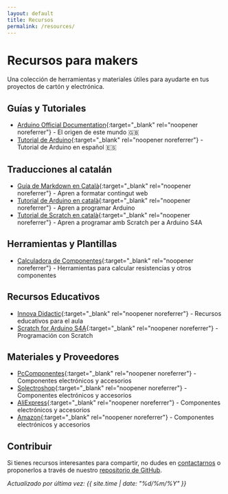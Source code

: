 ```yaml
---
layout: default
title: Recursos
permalink: /resources/
---
```


<h1>Recursos para makers</h1>

Una colección de herramientas y materiales útiles para ayudarte en tus proyectos de cartón y electrónica.

## Guías y Tutoriales

- [Arduino Official Documentation](https://www.arduino.cc/){:target="_blank" rel="noopener noreferrer"} - El origen de este mundo <span title="Contenido en inglès">🇬🇧</span>
- [Tutorial de Arduino](https://cartrotech.github.io/arduino-tutorial-es){:target="_blank" rel="noopener noreferrer"} - Tutorial de Arduino en español <span title="Contenido en español">🇪🇸</span>

## Traducciones al catalán

- [Guía de Markdown en Català](https://cartrotech.github.io/guia-markdown-ca){:target="_blank" rel="noopener noreferrer"} - Apren a formatar contingut web
- [Tutorial de Arduino en català](https://cartrotech.github.io/arduino-tutorial-ca){:target="_blank" rel="noopener noreferrer"} - Apren a programar Arduino
- [Tutorial de Scratch en català](https://cartrotech.github.io/arduino-scratch-ca){:target="_blank" rel="noopener noreferrer"} - Apren a programar amb Scratch per a Arduino S4A

## Herramientas y Plantillas

- [Calculadora de Componentes](https://www.digikey.com/es/resources/conversion-calculators/conversion-calculator-resistor-color-code){:target="_blank" rel="noopener noreferrer"} - Herramientas para calcular resistencias y otros componentes

## Recursos Educativos

- [Innova Didactic](https://content.innovadidactic.com/){:target="_blank" rel="noopener noreferrer"} - Recursos educativos para el aula
- [Scratch for Arduino S4A](https://s4a.cat/index_es.html){:target="_blank" rel="noopener noreferrer"} - Programación con Scratch

## Materiales y Proveedores

- [PcComponentes](https://www.pccomponentes.com/){:target="_blank" rel="noopener noreferrer"} - Componentes electrónicos y accesorios
- [Solectroshop](https://solectroshop.com/es/){:target="_blank" rel="noopener noreferrer"} - Componentes electrónicos y accesorios
- [AliExpress](https://www.aliexpress.com/){:target="_blank" rel="noopener noreferrer"} - Componentes electrónicos y accesorios
- [Amazon](https://www.amazon.es/){:target="_blank" rel="noopener noreferrer"} - Componentes electrónicos y accesorios

## Contribuir

Si tienes recursos interesantes para compartir, no dudes en [contactarnos](/contacte) o proponerlos a través de nuestro [repositorio de GitHub](https://github.com/tu-repositori).

*Actualizado por última vez: {{ site.time | date: "%d/%m/%Y" }}*
